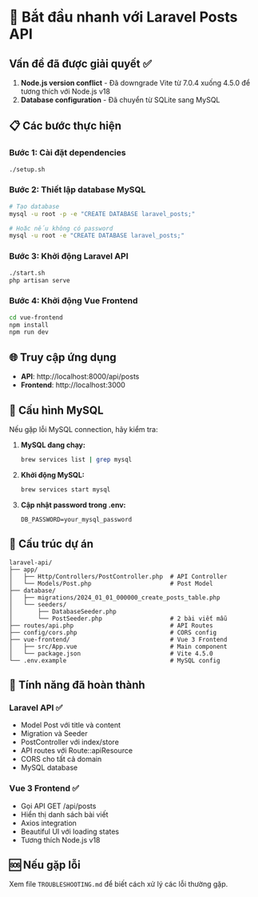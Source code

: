 # 🚀 Bắt đầu nhanh với Laravel Posts API

## Vấn đề đã được giải quyết ✅

1. **Node.js version conflict** - Đã downgrade Vite từ 7.0.4 xuống 4.5.0 để tương thích với Node.js v18
2. **Database configuration** - Đã chuyển từ SQLite sang MySQL

## 📋 Các bước thực hiện

### Bước 1: Cài đặt dependencies
```bash
./setup.sh
```

### Bước 2: Thiết lập database MySQL
```bash
# Tạo database
mysql -u root -p -e "CREATE DATABASE laravel_posts;"

# Hoặc nếu không có password
mysql -u root -e "CREATE DATABASE laravel_posts;"
```

### Bước 3: Khởi động Laravel API
```bash
./start.sh
php artisan serve
```

### Bước 4: Khởi động Vue Frontend
```bash
cd vue-frontend
npm install
npm run dev
```

## 🌐 Truy cập ứng dụng

- **API**: http://localhost:8000/api/posts
- **Frontend**: http://localhost:3000

## 🔧 Cấu hình MySQL

Nếu gặp lỗi MySQL connection, hãy kiểm tra:

1. **MySQL đang chạy:**
   ```bash
   brew services list | grep mysql
   ```

2. **Khởi động MySQL:**
   ```bash
   brew services start mysql
   ```

3. **Cập nhật password trong .env:**
   ```env
   DB_PASSWORD=your_mysql_password
   ```

## 📁 Cấu trúc dự án

```
laravel-api/
├── app/
│   ├── Http/Controllers/PostController.php  # API Controller
│   └── Models/Post.php                      # Post Model
├── database/
│   ├── migrations/2024_01_01_000000_create_posts_table.php
│   └── seeders/
│       ├── DatabaseSeeder.php
│       └── PostSeeder.php                   # 2 bài viết mẫu
├── routes/api.php                           # API Routes
├── config/cors.php                          # CORS config
├── vue-frontend/                            # Vue 3 Frontend
│   ├── src/App.vue                          # Main component
│   └── package.json                         # Vite 4.5.0
└── .env.example                             # MySQL config
```

## 🎯 Tính năng đã hoàn thành

### Laravel API ✅
- Model Post với title và content
- Migration và Seeder
- PostController với index/store
- API routes với Route::apiResource
- CORS cho tất cả domain
- MySQL database

### Vue 3 Frontend ✅
- Gọi API GET /api/posts
- Hiển thị danh sách bài viết
- Axios integration
- Beautiful UI với loading states
- Tương thích Node.js v18

## 🆘 Nếu gặp lỗi

Xem file `TROUBLESHOOTING.md` để biết cách xử lý các lỗi thường gặp. 